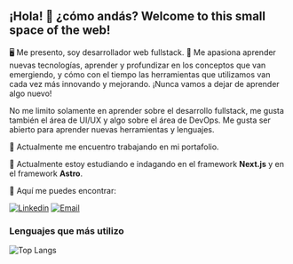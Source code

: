 ## ¡Hola! 👋 ¿cómo andás? Welcome to this small space of the web!

🖥️ Me presento, soy desarrollador web fullstack. 📘 Me apasiona aprender nuevas tecnologías, aprender y profundizar en los conceptos que van emergiendo, y cómo con el tiempo las herramientas que utilizamos van cada vez más innovando y mejorando. ¡Nunca vamos a dejar de aprender algo nuevo!

No me limito solamente en aprender sobre el desarrollo fullstack, me gusta también el área de UI/UX y algo sobre el área de DevOps. Me gusta ser abierto para aprender nuevas herramientas y lenguajes.

🔭 Actualmente me encuentro trabajando en mi portafolio.

🌱 Actualmente estoy estudiando e indagando en el framework **Next.js** y en el framework **Astro**.

💬 Aquí me puedes encontrar:

[![Linkedin](https://img.shields.io/badge/linkedin-0A66C2?style=for-the-badge&logo=linkedin&logoColor=white)](https://www.linkedin.com/in/elias-pereyra-gomez/)
[![Email](https://img.shields.io/badge/Email-005FF9?style=for-the-badge&logo=maildotru&logoColor=white)](mailto:EliasPereyra_Gomez@hotmail.com)

### Lenguajes que más utilizo 

![Top Langs](https://github-readme-stats.vercel.app/api/top-langs/?username=eliaspereyra&langs_count=8&layout=compact&hide_border=true&theme=react&bg_color=191E27)

<!--
**EliasPereyra/EliasPereyra** is a ✨ _special_ ✨ repository because its `README.md` (this file) appears on your GitHub profile.

Here are some ideas to get you started:

- 
- 
- 👯 I’m looking to collaborate on ...
- 🤔 I’m looking for help with ...
- 💬 Ask me about ...

- 😄 Pronouns: ...
- ⚡ Fun fact: ...
-->

